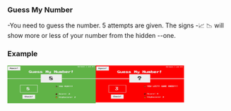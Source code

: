 ### Guess My Number

-You need to guess the number. 5 attempts are given. The signs -📈 📉 will show more or less of your number from the hidden --one.

### Example

<img align="left" alt="win" width="200" hight='100' src="img/guess_my_number_win.jpg" />
<img align="left" alt="lose" width="200" hight="100" src="img/gues_my_number_lose.jpg" />
